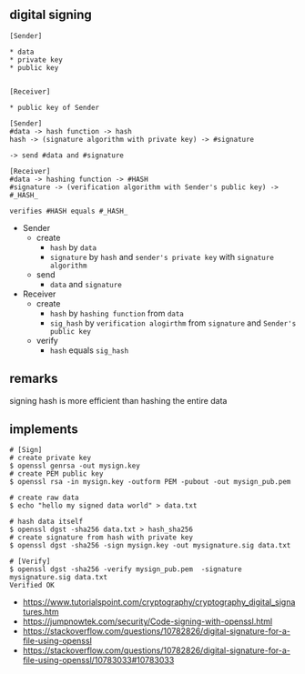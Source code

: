 ## digital signing

```
[Sender]

* data
* private key
* public key


[Receiver]

* public key of Sender
```

```
[Sender]
#data -> hash function -> hash
hash -> (signature algorithm with private key) -> #signature

-> send #data and #signature

[Receiver]
#data -> hashing function -> #HASH
#signature -> (verification algorithm with Sender's public key) -> #_HASH_

verifies #HASH equals #_HASH_
```

* Sender
  * create
    * `hash` by `data`
    * `signature` by `hash` and `sender's private key` with `signature algorithm`
  * send
    * `data` and `signature`
* Receiver
  * create
    * `hash` by `hashing function` from `data`
    * `sig_hash` by `verification alogirthm` from `signature` and `Sender's public key`
  * verify
    * `hash` equals `sig_hash`

## remarks

signing hash is more efficient than hashing the entire data

## implements

```
# [Sign]
# create private key
$ openssl genrsa -out mysign.key
# create PEM public key
$ openssl rsa -in mysign.key -outform PEM -pubout -out mysign_pub.pem

# create raw data
$ echo "hello my signed data world" > data.txt

# hash data itself
$ openssl dgst -sha256 data.txt > hash_sha256
# create signature from hash with private key
$ openssl dgst -sha256 -sign mysign.key -out mysignature.sig data.txt

# [Verify]
$ openssl dgst -sha256 -verify mysign_pub.pem  -signature mysignature.sig data.txt
Verified OK
```

* https://www.tutorialspoint.com/cryptography/cryptography_digital_signatures.htm
* https://jumpnowtek.com/security/Code-signing-with-openssl.html
* https://stackoverflow.com/questions/10782826/digital-signature-for-a-file-using-openssl
* https://stackoverflow.com/questions/10782826/digital-signature-for-a-file-using-openssl/10783033#10783033
